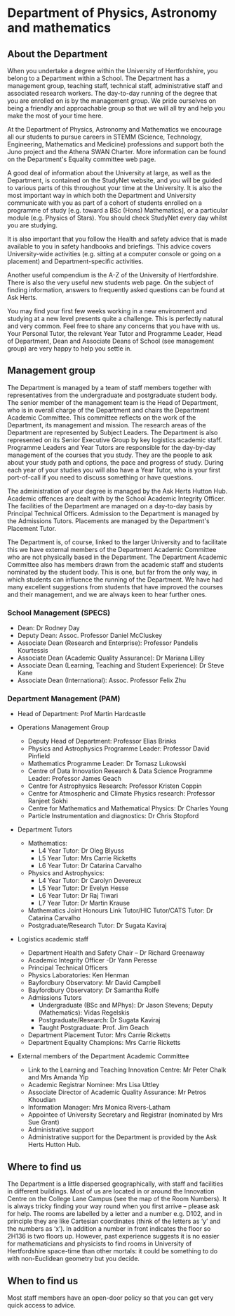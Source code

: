 # Department of Physics, Astronomy and mathematics

## About the Department

When you undertake a degree within the University of Hertfordshire, you belong to a Department within a School. The Department has a management group, teaching staff, technical staff, administrative staff and associated research workers. The day-to-day running of the degree that you are enrolled on is by the management group. We pride ourselves on being a friendly and approachable group so that we will all try and help you make the most of your time here.

At the Department of Physics, Astronomy and Mathematics we encourage all our students to pursue careers in STEMM (Science, Technology, Engineering, Mathematics and Medicine) professions and support both the Juno project and the Athena SWAN Charter. More information can be found on the Department's Equality committee web page.

A good deal of information about the University at large, as well as the Department, is contained on the StudyNet website, and you will be guided to various parts of this throughout your time at the University. It is also the most important way in which both the Department and University communicate with you as part of a cohort of students enrolled on a programme of study [e.g. toward a BSc (Hons) Mathematics], or a particular module (e.g. Physics of Stars). You should check StudyNet every day whilst you are studying.

It is also important that you follow the Health and safety advice that is made available to you in safety handbooks and briefings. This advice covers University-wide activities (e.g. sitting at a computer console or going on a placement) and Department-specific activities.

Another useful compendium is the A-Z of the University of Hertfordshire. There is also the very useful new students web page. On the subject of finding information, answers to frequently asked questions can be found at Ask Herts.

You may find your first few weeks working in a new environment and studying at a new level presents quite a challenge. This is perfectly natural and very common. Feel free to share any concerns that you have with us. Your Personal Tutor, the relevant Year Tutor and Programme Leader, Head of Department, Dean and Associate Deans of School (see management group) are very happy to help you settle in.

## Management group

The Department is managed by a team of staff members together with representatives from the undergraduate and postgraduate student body. The senior member of the management team is the Head of Department, who is in overall charge of the Department and chairs the Department Academic Committee. This committee reflects on the work of the Department, its management and mission. The research areas of the Department are represented by Subject Leaders. The Department is also represented on its Senior Executive Group by key logistics academic staff. Programme Leaders and Year Tutors are responsible for the day-by-day management of the courses that you study. They are the people to ask about your study path and options, the pace and progress of study. During each year of your studies you will also have a Year Tutor, who is your first port-of-call if you need to discuss something or have questions.

The administration of your degree is managed by the Ask Herts Hutton Hub. Academic offences are dealt with by the School Academic Integrity Officer. The facilities of the Department are managed on a day-to-day basis by Principal Technical Officers. Admission to the Department is managed by the Admissions Tutors. Placements are managed by the Department's Placement Tutor.

The Department is, of course, linked to the larger University and to facilitate this we have external members of the Department Academic Committee who are not physically based in the Department. The Department Academic Committee also has members drawn from the academic staff and students nominated by the student body. This is one, but far from the only way, in which students can influence the running of the Department. We have had many excellent suggestions from students that have improved the courses and their management, and we are always keen to hear further ones.

### School Management (SPECS)
- Dean: Dr Rodney Day
- Deputy Dean: Assoc. Professor Daniel McCluskey
- Associate Dean (Research and Enterprise): Professor Pandelis Kourtessis
- Associate Dean (Academic Quality Assurance): Dr Mariana Lilley
- Associate Dean (Learning, Teaching and Student Experience): Dr Steve Kane
- Associate Dean (International): Assoc. Professor Felix Zhu

### Department Management (PAM)
- Head of Department: Prof Martin Hardcastle
- Operations Management Group
    - Deputy Head of Department: Professor Elias Brinks
    - Physics and Astrophysics Programme Leader: Professor David Pinfield
    - Mathematics Programme Leader: Dr Tomasz Lukowski
    - Centre of Data Innovation Research & Data Science Programme Leader: Professor James Geach
    - Centre for Astrophysics Research: Professor Kristen Coppin
    - Centre for Atmospheric and Climate Physics research: Professor Ranjeet Sokhi
    - Centre for Mathematics and Mathematical Physics: Dr Charles Young
    - Particle Instrumentation and diagnostics: Dr Chris Stopford
- Department Tutors
    - Mathematics:
      - L4 Year Tutor: Dr Oleg Blyuss
      - L5 Year Tutor: Mrs Carrie Ricketts
      - L6 Year Tutor: Dr Catarina Carvalho
    - Physics and Astrophysics:
      - L4 Year Tutor: Dr Carolyn Devereux
      - L5 Year Tutor: Dr Evelyn Hesse
      - L6 Year Tutor: Dr Raj Tiwari
      - L7 Year Tutor: Dr Martin Krause
    - Mathematics Joint Honours Link Tutor/HIC Tutor/CATS Tutor: Dr Catarina Carvalho
    - Postgraduate/Research Tutor: Dr Sugata Kaviraj

- Logistics academic staff
  - Department Health and Safety Chair – Dr Richard Greenaway
  - Academic Integrity Officer -Dr Yann Peresse
  - Principal Technical Officers
  - Physics Laboratories: Ken Henman
  - Bayfordbury Observatory: Mr David Campbell
  - Bayfordbury Observatory: Dr Samantha Rolfe
  - Admissions Tutors
    - Undergraduate (BSc and MPhys): Dr Jason Stevens; Deputy (Mathematics): Vidas Regelskis
    - Postgraduate/Research: Dr Sugata Kaviraj
    - Taught Postgraduate: Prof. Jim Geach
  - Department Placement Tutor: Mrs Carrie Ricketts
  - Department Equality Champions: Mrs Carrie Ricketts

- External members of the Department Academic Committee
    - Link to the Learning and Teaching Innovation Centre: Mr Peter Chalk and Mrs Amanda Yip
    - Academic Registrar Nominee: Mrs Lisa Uttley
    - Associate Director of Academic Quality Assurance: Mr Petros Khoudian
    - Information Manager: Mrs Monica Rivers-Latham
    - Appointee of University Secretary and Registrar (nominated by Mrs Sue Grant)
    - Administrative support
    - Administrative support for the Department is provided by the Ask Herts Hutton Hub.

## Where to find us

The Department is a little dispersed geographically, with staff and facilities in different buildings. Most of us are located in or around the Innovation Centre on the College Lane Campus (see the map of the Room Numbers). It is always tricky finding your way round when you first arrive – please ask for help. The rooms are labelled by a letter and a number e.g. D102, and in principle they are like Cartesian coordinates (think of the letters as ‘y’ and the numbers as ‘x’). In addition a number in front indicates the floor so 2H136 is two floors up. However, past experience suggests it is no easier for mathematicians and physicists to find rooms in University of Hertfordshire space-time than other mortals: it could be something to do with non-Euclidean geometry but you decide.

## When to find us

Most staff members have an open-door policy so that you can get very quick access to advice.
